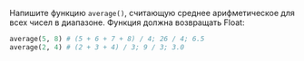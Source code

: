 
Напишите функцию `average()`, считающую среднее арифметическое для всех чисел в диапазоне. Функция должна возвращать Float:

```ruby
average(5, 8) # (5 + 6 + 7 + 8) / 4; 26 / 4; 6.5
average(2, 4) # (2 + 3 + 4) / 3; 9 / 3; 3.0
```
